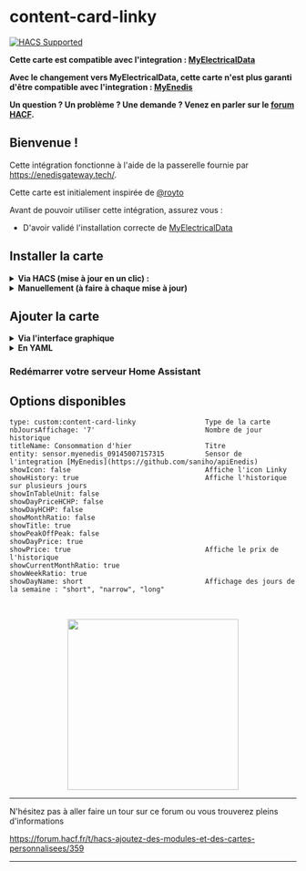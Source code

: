 # content-card-linky
[![HACS Supported](https://img.shields.io/badge/HACS-Supported-green.svg)](https://github.com/custom-components/hacs)

**Cette carte est compatible avec l'integration : [MyElectricalData](https://github.com/MyElectricalData/myelectricaldata)**

**Avec le changement vers MyElectricalData, cette carte n'est plus garanti d'être compatible avec l'integration : [MyEnedis](https://github.com/saniho/apiEnedis)**


**Un question ? Un problème ? Une demande ? Venez en parler sur le [forum HACF](https://forum.hacf.fr/).**

## Bienvenue !

Cette intégration fonctionne à l'aide de la passerelle fournie par https://enedisgateway.tech/.

Cette carte est initialement inspirée de [@royto](https://github.com/royto/linky-card)

Avant de pouvoir utiliser cette intégration, assurez vous : 
* D'avoir validé l'installation correcte de [MyElectricalData](https://github.com/MyElectricalData/myelectricaldata)

## Installer la carte
<details>
  <summary><b>Via HACS (mise à jour en un clic) : </b></summary><br>
 
* Ouvrez HACS, cliquez sur `Frontend`, puis selectionnez le menu 3 points en haut à droite.
 
 *si vous n'avez pas HACS, pour l'installer cela se passe ici : [HACS : Ajoutez des modules et des cartes personnalisées](https://forum.hacf.fr/t/hacs-ajoutez-des-modules-et-des-cartes-personnalisees/359)
 
* Ajoutez le dépot personnalisé : `https://github.com/saniho/content-card-linky`

* Choisir la catégorie `Lovelace`

* Cliquez sur le bouton `Installer` de la carte
 
* Cliquez sur le bouton `Installer` de la popup
 
* La carte est maintenant rouge, signifiant qu'un redémarrage du serveur Home Assistant est nécessaire

* Accédez à la vue `Contrôle du serveur` (`Configuration` -> `Contrôle du serveur`), puis cliquez sur le bouton `Redémarrer` dans la zone `Gestion du serveur`
</details>

<details>
  <summary><b>Manuellement (à faire à chaque mise à jour)</b></summary>
* Telecharger le fichier [content-card-linky.js](https://github.com/saniho/content-card-linky/blob/main/content-card-linky.js) et le dossier [images](https://github.com/saniho/content-card-linky/tree/main/images) 
  
* Les mettre dans votre repertoire `www` et l'ajouter dans l'interface ressource
  
* Configurez la ressource dans votre fichier de configuration.
  
```
resources:
  - url: /hacsfiles/content-card-linky/content-card-linky.js
    type: module
```
</details>

## Ajouter la carte
<details>
  <summary><b>Via l'interface graphique</b></summary>
  * Ajoutez une carte via l'interface graphique, et configurez les options comme vous le désirez.  

</details>
<details>
  <summary><b>En YAML</b></summary>
  * Dans votre éditeur lovelace, ajouter ceci :

````
type: 'custom:content-card-linky'
entity: sensor.myenedis
````
</details>

### Redémarrer votre serveur Home Assistant

## Options disponibles

  ````
type: custom:content-card-linky                 Type de la carte
nbJoursAffichage: '7'                           Nombre de jour historique
titleName: Consommation d'hier                  Titre
entity: sensor.myenedis_09145007157315          Sensor de l'integration [MyEnedis](https://github.com/saniho/apiEnedis)
showIcon: false                                 Affiche l'icon Linky
showHistory: true                               Affiche l'historique sur plusieurs jours
showInTableUnit: false                          
showDayPriceHCHP: false
showDayHCHP: false                              
showMonthRatio: false                           
showTitle: true                                 
showPeakOffPeak: false
showDayPrice: true                              
showPrice: true                                 Affiche le prix de l'historique
showCurrentMonthRatio: true                     
showWeekRatio: true                             
showDayName: short                              Affichage des jours de la semaine : "short", "narrow", "long"
````

<br>
 <p align="center">
<img src="https://github.com/saniho/content-card-linky/raw/main/linky.png" height="300"/>
 <br>
 </p>

**************

N'hésitez pas à aller faire un tour sur ce forum ou vous trouverez pleins d'informations

https://forum.hacf.fr/t/hacs-ajoutez-des-modules-et-des-cartes-personnalisees/359 

*************
